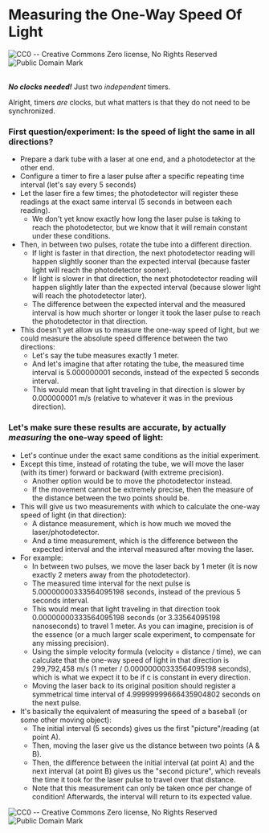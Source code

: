 # Measuring the One-Way Speed Of Light

<picture>
  <img alt="CC0 -- Creative Commons Zero license, No Rights Reserved" src="https://licensebuttons.net/p/zero/1.0/88x31.png">
</picture>
<picture>
  <img alt="Public Domain Mark" src="https://licensebuttons.net/p/mark/1.0/88x31.png">
</picture>
<br/><br/>

***No clocks needed!*** Just two *independent* timers.

Alright, timers *are* clocks, but what matters is that they do not need to be synchronized.

### First question/experiment: Is the speed of light the same in all directions?
- Prepare a dark tube with a laser at one end, and a photodetector at the other end.
- Configure a timer to fire a laser pulse after a specific repeating time interval (let's say every 5 seconds)
- Let the laser fire a few times; the photodetector will register these readings at the exact same interval (5 seconds in between each reading).
  - We don't yet know exactly how long the laser pulse is taking to reach the photodetector, but we know that it will remain constant under these conditions.
- Then, in between two pulses, rotate the tube into a different direction.
  - If light is faster in that direction, the next photodetector reading will happen slightly sooner than the expected interval (because faster light will reach the photodetector sooner).
  - If light is slower in that direction, the next photodetector reading will happen slightly later than the expected interval (because slower light will reach the photodetector later).
  - The difference between the expected interval and the measured interval is how much shorter or longer it took the laser pulse to reach the photodetector in that direction.
- This doesn't yet allow us to measure the one-way speed of light, but we could measure the absolute speed difference between the two directions:
  - Let's say the tube measures exactly 1 meter.
  - And let's imagine that after rotating the tube, the measured time interval is 5.000000001 seconds, instead of the expected 5 seconds interval.
  - This would mean that light traveling in that direction is slower by 0.000000001 m/s (relative to whatever it was in the previous direction).

### Let's make sure these results are accurate, by actually *measuring* the one-way speed of light:

- Let's continue under the exact same conditions as the initial experiment.
- Except this time, instead of rotating the tube, we will move the laser (with its timer) forward or backward (with extreme precision).
  - Another option would be to move the photodetector instead.
  - If the movement cannot be extremely precise, then the measure of the distance between the two points should be.
- This will give us two measurements with which to calculate the one-way speed of light (in that direction):
  - A distance measurement, which is how much we moved the laser/photodetector.
  - And a time measurement, which is the difference between the expected interval and the interval measured after moving the laser.
- For example:
  - In between two pulses, we move the laser back by 1 meter (it is now exactly 2 meters away from the photodetector).
  - The measured time interval for the next pulse is 5.00000000333564095198 seconds, instead of the previous 5 seconds interval.
  - This would mean that light traveling in that direction took 0.00000000333564095198 seconds (or 3.33564095198 nanoseconds) to travel 1 meter. As you can imagine, precision is of the essence (or a much larger scale experiment, to compensate for any missing precision).
  - Using the simple velocity formula (velocity = distance / time), we can calculate that the one-way speed of light in that direction is 299,792,458 m/s (1 meter / 0.00000000333564095198 seconds), which is what we expect it to be if c is constant in every direction.
  - Moving the laser back to its original position should register a symmetrical time interval of 4.99999999666435904802 seconds on the next pulse.
- It's basically the equivalent of measuring the speed of a baseball (or some other moving object):
  - The initial interval (5 seconds) gives us the first "picture"/reading (at point A).
  - Then, moving the laser give us the distance between two points (A & B).
  - Then, the difference between the initial interval (at point A) and the next interval (at point B) gives us the "second picture", which reveals the time it took for the laser pulse to travel over that distance.
  - Note that this measurement can only be taken once per change of condition! Afterwards, the interval will return to its expected value.

<picture>
  <img alt="CC0 -- Creative Commons Zero license, No Rights Reserved" src="https://licensebuttons.net/p/zero/1.0/88x31.png">
</picture>
<picture>
  <img alt="Public Domain Mark" src="https://licensebuttons.net/p/mark/1.0/88x31.png">
</picture>
